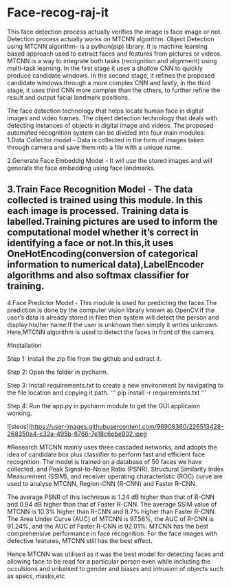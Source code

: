# Face-recog-raj-it
This face detection process actually verifies the image is face image or not. Detection process actually works on MTCNN algorithm. Object Detection using MTCNN algorithm- is a python(pip) library. It is machine learning based approach used to extract faces and features from pictures or videos.
MTCNN is a way to integrate both tasks (recognition and alignment) using multi-task learning. In the first stage it uses a shallow CNN to quickly produce candidate
windows. In the second stage, it refines the proposed candidate windows through a more complex CNN and lastly, in the third stage, it uses third CNN more complex
than the others, to further refine the result and output facial landmark positions.

The face detection technology that helps locate human face in digital images and video frames. The object detection technology that deals with detecting instances of objects in digital image and videos. The proposed automated recognition system can be divided into four main modules:
1.Data Collector model -  Data is collected in the form of images taken through camera and save them into a file with a unique name.

2.Generate Face Embeddig Model - It will use the stored images and will generate the face embedding using face landmarks.

3.Train Face Recognition Model - The data collected is trained using this module. In this each image is processed. Training data is labelled.Training pictures are used to inform the computational model whether it’s correct in identifying a face or not.In this,it uses OneHotEncoding(conversion of categorical information to numerical data),LabelEncoder algorithms and also softmax classifier for training.
-
4.Face Predictor Model - This module is used for predicting the faces.The prediction is done by the computer vision library known as OpenCV.If the user’s data is already stored in files then system will detect the person and display his/her name.If the user is unknown then simply it writes unknown. Here,MTCNN algorithm is used to detect the faces in front of the camera.

#Installation

Step 1: Install the zip file from the github and extract it.

Step 2: Open the folder in pycharm. 

Step 3: Install requirements.txt to create a new environment by navigating to the file location and copying it path.
'''
pip install -r requirements.txt
'''

Step 4: Run the app.py in pycharm module to get the GUI applicaion working.

![steos](https://user-images.githubusercontent.com/96908360/226513428-268350a4-c32a-495b-8766-7e18c6ebe902.jpeg

#Research
 MTCNN mainly uses three cascaded networks, and adopts the idea of candidate box plus classifier to perform fast and efficient face recognition. The model is trained on a database of 50 faces we have collected, and Peak Signal-to-Noise Ratio (PSNR), Structural Similarity Index Measurement (SSIM), and receiver operating characteristic (ROC) curve are used to analyse MTCNN, Region-CNN (R-CNN) and Faster R-CNN.
 
 The average PSNR of this technique is 1.24 dB higher than that of R-CNN and 0.94 dB higher than that of Faster R-CNN. The average SSIM value of MTCNN is 10.3% higher than R-CNN and 8.7% higher than Faster R-CNN. The Area Under Curve (AUC) of MTCNN is 97.56%, the AUC of R-CNN is 91.24%, and the AUC of Faster R-CNN is 92.01%. MTCNN has the best comprehensive performance in face recognition. For the face images with defective features, MTCNN still has the best effect.
 
 Hence MTCNN was utilised as it was the best model for detecting faces and allowing face to be read for a particular person even while including the occulsions and unbaised to gender and biases and intrusion of objects such as specs, masks,etc
